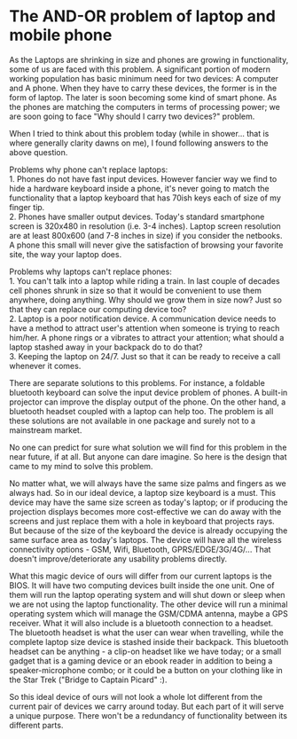 The AND-OR problem of laptop and mobile phone
===
As the Laptops are shrinking in size and phones are growing in functionality, some of us are faced with this problem. A significant portion of modern working population has basic minimum need for two devices: A computer and A phone. When they have to carry these devices, the former is in the form of laptop. The later is soon becoming some kind of smart phone. As the phones are matching the computers in terms of processing power; we are soon going to face "Why should I carry two devices?" problem.  
  
When I tried to think about this problem today (while in shower... that is where generally clarity dawns on me), I found following answers to the above question.  
  
Problems why phone can't replace laptops:  
1\. Phones do not have fast input devices. However fancier way we find to hide a hardware keyboard inside a phone, it's never going to match the functionality that a laptop keyboard that has 70ish keys each of size of my finger tip.  
2\. Phones have smaller output devices. Today's standard smartphone screen is 320x480 in resolution (i.e. 3-4 inches). Laptop screen resolution are at least 800x600 (and 7-8 inches in size) if you consider the netbooks. A phone this small will never give the satisfaction of browsing your favorite site, the way your laptop does.  
  
Problems why laptops can't replace phones:  
1\. You can't talk into a laptop while riding a train. In last couple of decades cell phones shrunk in size so that it would be convenient to use them anywhere, doing anything. Why should we grow them in size now? Just so that they can replace our computing device too?  
2\. Laptop is a poor notification device. A communication device needs to have a method to attract user's attention when someone is trying to reach him/her. A phone rings or a vibrates to attract your attention; what should a laptop stashed away in your backpack do to do that?  
3\. Keeping the laptop on 24/7. Just so that it can be ready to receive a call whenever it comes.  
  
There are separate solutions to this problems. For instance, a foldable bluetooth keyboard can solve the input device problem of phones. A built-in projector can improve the display output of the phone. On the other hand, a bluetooth headset coupled with a laptop can help too. The problem is all these solutions are not available in one package and surely not to a mainstream market.  
  
No one can predict for sure what solution we will find for this problem in the near future, if at all. But anyone can dare imagine. So here is the design that came to my mind to solve this problem.  
  
No matter what, we will always have the same size palms and fingers as we always had. So in our ideal device, a laptop size keyboard is a must. This device may have the same size screen as today's laptop; or if producing the projection displays becomes more cost-effective we can do away with the screens and just replace them with a hole in keyboard that projects rays. But because of the size of the keyboard the device is already occupying the same surface area as today's laptops. The device will have all the wireless connectivity options - GSM, Wifi, Bluetooth, GPRS/EDGE/3G/4G/... That doesn't improve/deteriorate any usability problems directly.  
  
What this magic device of ours will differ from our current laptops is the BIOS. It will have two computing devices built inside the one unit. One of them will run the laptop operating system and will shut down or sleep when we are not using the laptop functionality. The other device will run a minimal operating system which will manage the GSM/CDMA antenna, maybe a GPS receiver. What it will also include is a bluetooth connection to a headset. The bluetooth headset is what the user can wear when travelling, while the complete laptop size device is stashed inside their backpack. This bluetooth headset can be anything - a clip-on headset like we have today; or a small gadget that is a gaming device or an ebook reader in addition to being a speaker-microphone combo; or it could be a button on your clothing like in the Star Trek ("Bridge to Captain Picard" :).  
  
So this ideal device of ours will not look a whole lot different from the current pair of devices we carry around today. But each part of it will serve a unique purpose. There won't be a redundancy of functionality between its different parts.

